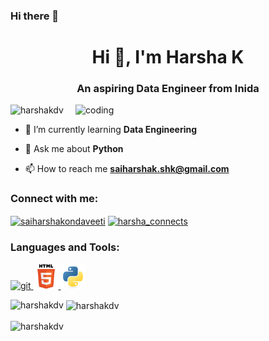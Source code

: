 ### Hi there 👋
<h1 align="center">Hi 👋, I'm Harsha K</h1>
<h3 align="center">An aspiring Data Engineer from Inida</h3>
<img align="right" alt="coding" width="400" src="https://in.pinterest.com/pin/web3-simplified-in-2023--476044623127192504">

<p align="left"> <img src="https://komarev.com/ghpvc/?username=harshakdv&label=Profile%20views&color=0e75b6&style=flat" alt="harshakdv" /> </p>

- 🌱 I’m currently learning **Data Engineering**

- 💬 Ask me about **Python**

- 📫 How to reach me **saiharshak.shk@gmail.com**

<h3 align="left">Connect with me:</h3>
<p align="left">
<a href="https://linkedin.com/in/saiharshakondaveeti" target="blank"><img align="center" src="https://raw.githubusercontent.com/rahuldkjain/github-profile-readme-generator/master/src/images/icons/Social/linked-in-alt.svg" alt="saiharshakondaveeti" height="30" width="40" /></a>
<a href="https://instagram.com/harsha_connects" target="blank"><img align="center" src="https://raw.githubusercontent.com/rahuldkjain/github-profile-readme-generator/master/src/images/icons/Social/instagram.svg" alt="harsha_connects" height="30" width="40" /></a>
</p>

<h3 align="left">Languages and Tools:</h3>
<p align="left"> <a href="https://git-scm.com/" target="_blank" rel="noreferrer"> <img src="https://www.vectorlogo.zone/logos/git-scm/git-scm-icon.svg" alt="git" width="40" height="40"/> </a> <a href="https://www.w3.org/html/" target="_blank" rel="noreferrer"> <img src="https://raw.githubusercontent.com/devicons/devicon/master/icons/html5/html5-original-wordmark.svg" alt="html5" width="40" height="40"/> </a> <a href="https://www.python.org" target="_blank" rel="noreferrer"> <img src="https://raw.githubusercontent.com/devicons/devicon/master/icons/python/python-original.svg" alt="python" width="40" height="40"/> </a> </p>

<p><img align="left" src="https://github-readme-stats.vercel.app/api/top-langs?username=harshakdv&show_icons=true&locale=en&layout=compact" alt="harshakdv" /></p>

<p>&nbsp;<img align="center" src="https://github-readme-stats.vercel.app/api?username=harshakdv&show_icons=true&locale=en" alt="harshakdv" /></p>

<p><img align="center" src="https://github-readme-streak-stats.herokuapp.com/?user=harshakdv&" alt="harshakdv" /></p>
